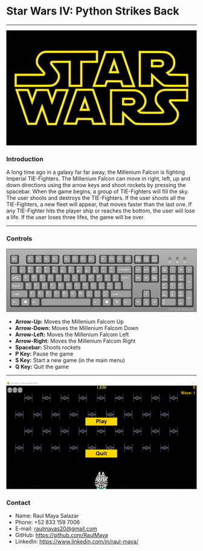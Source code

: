 # <b>Star Wars IV: Python Strikes Back </b>

<hr>

![Star Wars](readme_files/sw_logo.png)

### Introduction

A long time ago in a galaxy far far away, the Millenium Falcon is fighting Imperial TIE-Fighters. The Millenium Falcon can move in right, left, up and down directions using the arrow keys and shoot rockets by pressing the spacebar. When the game begins, a group of TIE-Fighters will fill the sky. The user shoots and destroys the TIE-Fighters. If the user shoots all the TIE-Fighters, a new fleet will appear, that moves faster than the last one. If any TIE-Fighter hits the player ship or reaches the bottom, the user will lose a life. If the user loses three lifes, the game will be over.

<hr>

### Controls

![Star Wars](readme_files/keyboard.jpg)

* <b>Arrow-Up:</b> Moves the Millenium Falcom Up
* <b>Arrow-Down:</b> Moves the Millenium Falcom Down
* <b>Arrow-Left:</b> Moves the Millenium Falcom Left
* <b>Arrow-Right:</b> Moves the Millenium Falcom Right
* <b>Spacebar:</b> Shoots rockets
* <b>P Key:</b> Pause the game
* <b>S Key:</b> Start a new game (in the main menu)
* <b>Q Key:</b> Quit the game

<hr>

![Star Wars](readme_files/AlienGame.png)

### Contact

* Name: Raul Maya Salazar
* Phone: +52 833 159 7006
* E-mail: raulmayas20@gmail.com
* GitHub: https://github.com/RaulMaya
* LinkedIn: https://www.linkedin.com/in/raul-maya/
